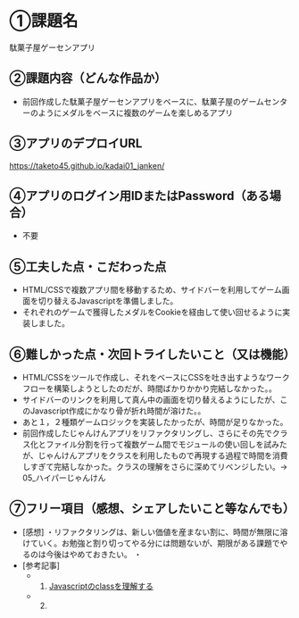 # ①課題名
駄菓子屋ゲーセンアプリ

## ②課題内容（どんな作品か）
- 前回作成した駄菓子屋ゲーセンアプリをベースに、駄菓子屋のゲームセンターのようにメダルをベースに複数のゲームを楽しめるアプリ

## ③アプリのデプロイURL
https://taketo45.github.io/kadai01_janken/

## ④アプリのログイン用IDまたはPassword（ある場合）
- 不要

## ⑤工夫した点・こだわった点
- HTML/CSSで複数アプリ間を移動するため、サイドバーを利用してゲーム画面を切り替えるJavascriptを準備しました。
- それぞれのゲームで獲得したメダルをCookieを経由して使い回せるように実装しました。

## ⑥難しかった点・次回トライしたいこと（又は機能）
- HTML/CSSをツールで作成し、それをベースにCSSを吐き出すようなワークフローを構築しようとしたのだが、時間ばかりかかり完結しなかった。。
- サイドバーのリンクを利用して真ん中の画面を切り替えるようにしたが、このJavascript作成にかなり骨が折れ時間が溶けた。。
- あと１，２種類ゲームロジックを実装したかったが、時間が足りなかった。
- 前回作成したじゃんけんアプリをリファクタリングし、さらにその先でクラス化とファイル分割を行って複数ゲーム間でモジュールの使い回しを試みたが、じゃんけんアプリをクラスを利用したもので再現する過程で時間を消費しすぎて完結しなかった。クラスの理解をさらに深めてリベンジしたい。→ 05_ハイパーじゃんけん

## ⑦フリー項目（感想、シェアしたいこと等なんでも）
- [感想]
 ・リファクタリングは、新しい価値を産まない割に、時間が無限に溶けていく。お勉強と割り切ってやる分には問題ないが、期限がある課題でやるのは今後はやめておきたい。
 ・
- [参考記事]
  - 1. [Javascriptのclassを理解する](https://qiita.com/asameshiCode/items/4c710ae94242f8bbe890)
  - 2. 